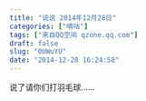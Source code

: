 ```yaml
---
title: "说说 2014年12月28日"
categories: ["嘀咕"]
tags: ["来自QQ空间 qzone.qq.com"]
draft: false
slug: "0UWuYU"
date: "2014-12-28 16:24:58"
---
```


说了请你们打羽毛球……
